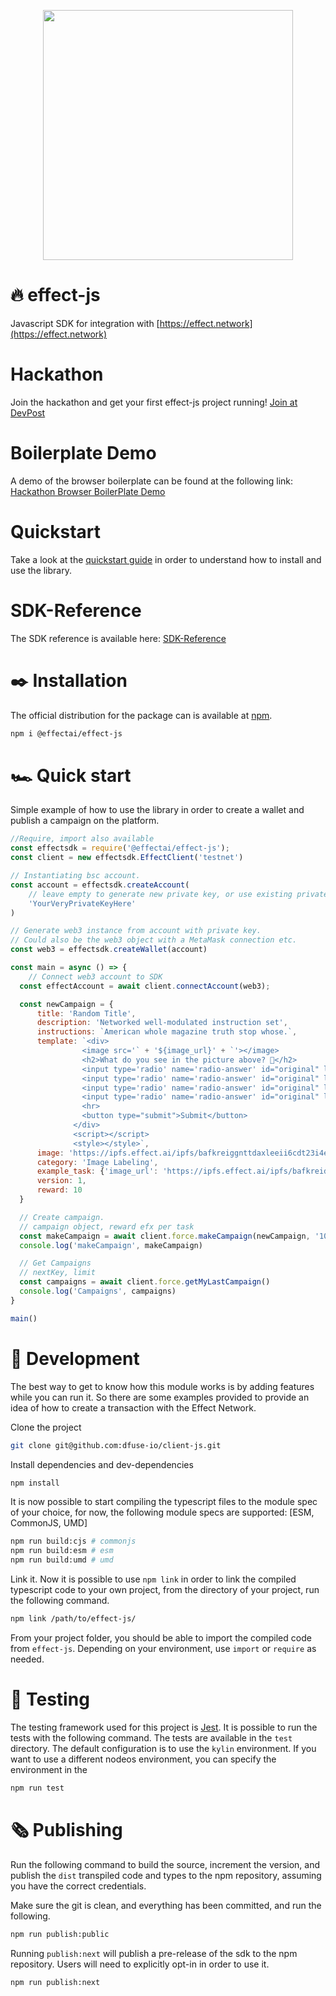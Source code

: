 <p align="center"><img src="https://effect.network/img/logo/logo.png" width="400px"></p>


# 🔥 effect-js 

Javascript SDK for integration with [https://effect.network](https://effect.network)  


# Hackathon
Join the hackathon and get your first effect-js project running!
[Join at DevPost](https://effect-network-hackathon.devpost.com/)

# Boilerplate Demo
A demo of the browser boilerplate can be found at the following link:
[Hackathon Browser BoilerPlate Demo](https://effectai.github.io/hackathon-boilerplate/)

# Quickstart
Take a look at the [quickstart guide](https://developer.effect.network/quickstart/) in order to understand how to install and use the library.

# SDK-Reference
The SDK reference is available here: [SDK-Reference](https://effectai.github.io/effect-js/)  

# ✒️ Installation

The official distribution for the package can is available at [npm](https://www.npmjs.com/package/effect-js).

```bash
npm i @effectai/effect-js
```

# 🏎 Quick start
Simple example of how to use the library in order to create a wallet and publish a campaign on the platform. 

```javascript
//Require, import also available
const effectsdk = require('@effectai/effect-js');
const client = new effectsdk.EffectClient('testnet')

// Instantiating bsc account.
const account = effectsdk.createAccount(
    // leave empty to generate new private key, or use existing private
    'YourVeryPrivateKeyHere'
)

// Generate web3 instance from account with private key.
// Could also be the web3 object with a MetaMask connection etc.
const web3 = effectsdk.createWallet(account)

const main = async () => {
    // Connect web3 account to SDK
  const effectAccount = await client.connectAccount(web3);

  const newCampaign = {
      title: 'Random Title',
      description: 'Networked well-modulated instruction set',
      instructions: `American whole magazine truth stop whose.`,
      template: `<div>
                <image src='` + '${image_url}' + `'></image>
                <h2>What do you see in the picture above? 🐸</h2>
                <input type='radio' name='radio-answer' id="original" label=''>Stars 🤩</input><br>
                <input type='radio' name='radio-answer' id="original" label=''>Mechanical Turk 😏</input><br>
                <input type='radio' name='radio-answer' id="original" label=''>Dog 🤐</input> <br>
                <input type='radio' name='radio-answer' id="original" label=''>Cat 😵</input><br>
                <hr>
                <button type="submit">Submit</button> 
              </div>
              <script></script>
              <style></style>`,      
      image: 'https://ipfs.effect.ai/ipfs/bafkreiggnttdaxleeii6cdt23i4e24pfcvzyrndf5kzfbqgf3fxjryj5s4',
      category: 'Image Labeling',
      example_task: {'image_url': 'https://ipfs.effect.ai/ipfs/bafkreidrxwhqsxa22uyjamz7qq3lh7pv2eg3ykodju6n7cgprmjpal2oga'},
      version: 1,
      reward: 10
  }

  // Create campaign.
  // campaign object, reward efx per task
  const makeCampaign = await client.force.makeCampaign(newCampaign, '10')
  console.log('makeCampaign', makeCampaign)

  // Get Campaigns
  // nextKey, limit
  const campaigns = await client.force.getMyLastCampaign()
  console.log('Campaigns', campaigns)
}

main()

```

# 🦋 Development
The best way to get to know how this module works is by adding features while you can run it. So there are some examples provided to provide an idea of how to create a transaction with the Effect Network.

Clone the project
```bash
git clone git@github.com:dfuse-io/client-js.git
```
Install dependencies and dev-dependencies
```bash
npm install
```
It is now possible to start compiling the typescript files to the module spec of your choice, for now, the following module specs are supported: [ESM, CommonJS, UMD]
```bash
npm run build:cjs # commonjs
npm run build:esm # esm
npm run build:umd # umd
```
Link it. Now it is possible to use `npm link` in order to link the compiled typescript code to your own project, from the directory of your project, run the following command.
```bash
npm link /path/to/effect-js/
```
From your project folder, you should be able to import the compiled code from `effect-js`. Depending on your environment, use `import` or `require` as needed.

# 🧪 Testing
The testing framework used for this project is [Jest](https://jestjs.io/docs/api). It is possible to run the tests with the following command. The tests are available in the `test` directory. 
The default configuration is to use the `kylin` environment. If you want to use a different nodeos environment, you can specify the environment in the 
```bash
npm run test
```


# 🗞 Publishing
Run the following command to build the source, increment the version, and publish the `dist` transpiled code and types to the npm repository, assuming you have the correct credentials.

Make sure the git is clean, and everything has been committed, and run the following.
```bash
npm run publish:public
```
Running `publish:next` will publish a pre-release of the sdk to the npm repository. Users will need to explicitly opt-in in order to use it.
```bash
npm run publish:next
```


